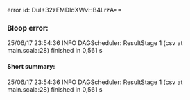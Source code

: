 error id: DuI+32zFMDldXWvHB4LrzA==
### Bloop error:

25/06/17 23:54:36 INFO DAGScheduler: ResultStage 1 (csv at main.scala:28) finished in 0,561 s
#### Short summary: 

25/06/17 23:54:36 INFO DAGScheduler: ResultStage 1 (csv at main.scala:28) finished in 0,561 s